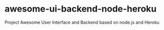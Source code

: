 # awesome-ui-backend-node-heroku
Project Awesome User Interface and Backend based on node.js and Heroku
